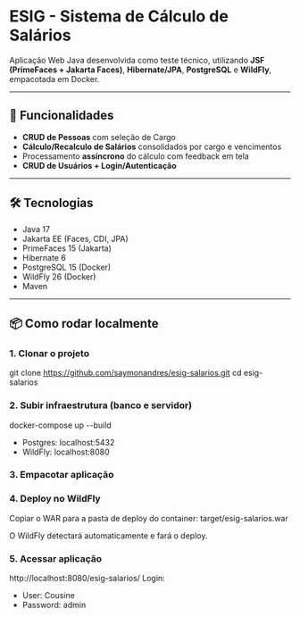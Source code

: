 # ESIG - Sistema de Cálculo de Salários

Aplicação Web Java desenvolvida como teste técnico, utilizando **JSF (PrimeFaces + Jakarta Faces)**, **Hibernate/JPA**, **PostgreSQL** e **WildFly**, empacotada em Docker.

---

## 🚀 Funcionalidades
- **CRUD de Pessoas** com seleção de Cargo  
- **Cálculo/Recalculo de Salários** consolidados por cargo e vencimentos  
- Processamento **assíncrono** do cálculo com feedback em tela   
- **CRUD de Usuários + Login/Autenticação**  

---

## 🛠️ Tecnologias
- Java 17
- Jakarta EE (Faces, CDI, JPA)
- PrimeFaces 15 (Jakarta)
- Hibernate 6
- PostgreSQL 15 (Docker)
- WildFly 26 (Docker)
- Maven

---

## 📦 Como rodar localmente

### 1. Clonar o projeto
git clone https://github.com/saymonandres/esig-salarios.git
cd esig-salarios

### 2. Subir infraestrutura (banco e servidor)
docker-compose up --build

- Postgres: localhost:5432
- WildFly: localhost:8080

### 3. Empacotar aplicação 

### 4. Deploy no WildFly
Copiar o WAR para a pasta de deploy do container:
target/esig-salarios.war

O WildFly detectará automaticamente e fará o deploy.

### 5. Acessar aplicação
http://localhost:8080/esig-salarios/
Login:
- User: Cousine
- Password: admin
